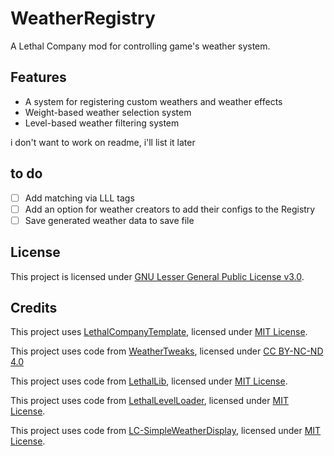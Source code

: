 # WeatherRegistry

A Lethal Company mod for controlling game's weather system.

## Features

- A system for registering custom weathers and weather effects
- Weight-based weather selection system
- Level-based weather filtering system

i don't want to work on readme, i'll list it later

## to do

- [ ] Add matching via LLL tags
- [ ] Add an option for weather creators to add their configs to the Registry
- [ ] Save generated weather data to save file

## License

This project is licensed under [GNU Lesser General Public License v3.0](https://github.com/AndreyMrovol/LethalWeatherRegistry/blob/main/LICENSE.md).

## Credits

This project uses [LethalCompanyTemplate](https://github.com/LethalCompany/LethalCompanyTemplate), licensed under [MIT License](https://github.com/LethalCompany/LethalCompanyTemplate/blob/main/LICENSE).

This project uses code from [WeatherTweaks](https://github.com/AndreyMrovol/LethalWeatherTweaks/tree/main), licensed under [CC BY-NC-ND 4.0](https://github.com/AndreyMrovol/LethalWeatherTweaks/blob/main/LICENSE.md)

This project uses code from [LethalLib](https://thunderstore.io/c/lethal-company/p/Evaisa/LethalLib/), licensed under [MIT License](https://github.com/EvaisaDev/LethalLib/blob/main/LICENSE).

This project uses code from [LethalLevelLoader](https://thunderstore.io/c/lethal-company/p/IAmBatby/LethalLevelLoader/), licensed under [MIT License](https://github.com/IAmBatby/LethalLevelLoader/blob/main/LICENSE).

This project uses code from [LC-SimpleWeatherDisplay](https://thunderstore.io/c/lethal-company/p/SylviBlossom/SimpleWeatherDisplay/), licensed under [MIT License](https://github.com/SylviBlossom/LC-SimpleWeatherDisplay/blob/main/LICENSE).

